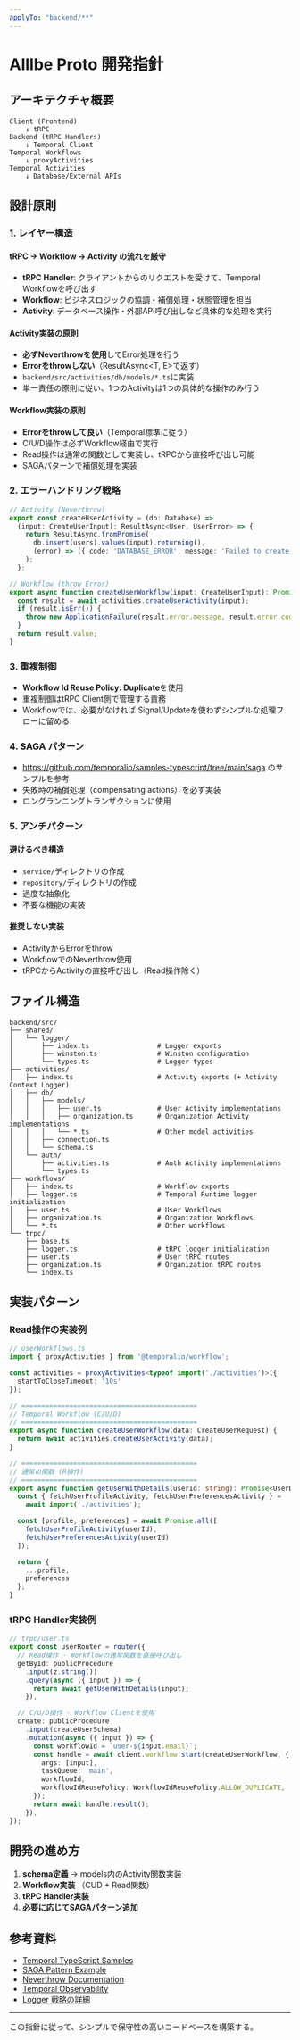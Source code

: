 ```yaml
---
applyTo: "backend/**"
---
```


# Alllbe Proto 開発指針

## アーキテクチャ概要

```
Client (Frontend) 
    ↓ tRPC
Backend (tRPC Handlers)
    ↓ Temporal Client
Temporal Workflows
    ↓ proxyActivities
Temporal Activities
    ↓ Database/External APIs
```

## 設計原則

### 1. レイヤー構造

#### tRPC → Workflow → Activity の流れを厳守
- **tRPC Handler**: クライアントからのリクエストを受けて、Temporal Workflowを呼び出す
- **Workflow**: ビジネスロジックの協調・補償処理・状態管理を担当
- **Activity**: データベース操作・外部API呼び出しなど具体的な処理を実行

#### Activity実装の原則
- **必ずNeverthrowを使用**してError処理を行う
- **Errorをthrowしない**（ResultAsync<T, E>で返す）
- `backend/src/activities/db/models/*.ts`に実装
- 単一責任の原則に従い、1つのActivityは1つの具体的な操作のみ行う

#### Workflow実装の原則
- **Errorをthrowして良い**（Temporal標準に従う）
- C/U/D操作は必ずWorkflow経由で実行
- Read操作は通常の関数として実装し、tRPCから直接呼び出し可能
- SAGAパターンで補償処理を実装

### 2. エラーハンドリング戦略

```typescript
// Activity (Neverthrow)
export const createUserActivity = (db: Database) => 
  (input: CreateUserInput): ResultAsync<User, UserError> => {
    return ResultAsync.fromPromise(
      db.insert(users).values(input).returning(),
      (error) => ({ code: 'DATABASE_ERROR', message: 'Failed to create user', details: error })
    );
  };

// Workflow (throw Error)
export async function createUserWorkflow(input: CreateUserInput): Promise<User> {
  const result = await activities.createUserActivity(input);
  if (result.isErr()) {
    throw new ApplicationFailure(result.error.message, result.error.code);
  }
  return result.value;
}
```

### 3. 重複制御

- **Workflow Id Reuse Policy: Duplicate**を使用
- 重複制御はtRPC Client側で管理する責務
- Workflowでは、必要がなければ Signal/Updateを使わずシンプルな処理フローに留める

### 4. SAGA パターン

- https://github.com/temporalio/samples-typescript/tree/main/saga のサンプルを参考
- 失敗時の補償処理（compensating actions）を必ず実装
- ロングランニングトランザクションに使用

### 5. アンチパターン

#### 避けるべき構造
- `service/`ディレクトリの作成
- `repository/`ディレクトリの作成
- 過度な抽象化
- 不要な機能の実装

#### 推奨しない実装
- ActivityからErrorをthrow
- WorkflowでのNeverthrow使用
- tRPCからActivityの直接呼び出し（Read操作除く）

## ファイル構造

```
backend/src/
├── shared/
│   └── logger/
│       ├── index.ts                 # Logger exports
│       ├── winston.ts               # Winston configuration
│       └── types.ts                 # Logger types
├── activities/
│   ├── index.ts                     # Activity exports (+ Activity Context Logger)
│   ├── db/
│   │   ├── models/
│   │   │   ├── user.ts              # User Activity implementations
│   │   │   ├── organization.ts      # Organization Activity implementations
│   │   │   └── *.ts                 # Other model activities
│   │   ├── connection.ts
│   │   └── schema.ts
│   └── auth/
│       ├── activities.ts            # Auth Activity implementations
│       └── types.ts
├── workflows/
│   ├── index.ts                     # Workflow exports
│   ├── logger.ts                    # Temporal Runtime logger initialization
│   ├── user.ts                      # User Workflows
│   ├── organization.ts              # Organization Workflows
│   └── *.ts                         # Other workflows
└── trpc/
    ├── base.ts
    ├── logger.ts                    # tRPC logger initialization
    ├── user.ts                      # User tRPC routes
    ├── organization.ts              # Organization tRPC routes
    └── index.ts
```

## 実装パターン

### Read操作の実装例

```typescript
// userWorkflows.ts
import { proxyActivities } from '@temporalio/workflow';

const activities = proxyActivities<typeof import('./activities')>({
  startToCloseTimeout: '10s'
});

// ============================================
// Temporal Workflow (C/U/D)
// ============================================
export async function createUserWorkflow(data: CreateUserRequest) {
  return await activities.createUserActivity(data);
}

// ============================================
// 通常の関数 (R操作)
// ============================================
export async function getUserWithDetails(userId: string): Promise<UserDetails> {
  const { fetchUserProfileActivity, fetchUserPreferencesActivity } = 
    await import('./activities');

  const [profile, preferences] = await Promise.all([
    fetchUserProfileActivity(userId),
    fetchUserPreferencesActivity(userId)
  ]);

  return {
    ...profile,
    preferences
  };
}
```

### tRPC Handler実装例

```typescript
// trpc/user.ts
export const userRouter = router({
  // Read操作 - Workflowの通常関数を直接呼び出し
  getById: publicProcedure
    .input(z.string())
    .query(async ({ input }) => {
      return await getUserWithDetails(input);
    }),

  // C/U/D操作 - Workflow Clientを使用
  create: publicProcedure
    .input(createUserSchema)
    .mutation(async ({ input }) => {
      const workflowId = `user-${input.email}`;
      const handle = await client.workflow.start(createUserWorkflow, {
        args: [input],
        taskQueue: 'main',
        workflowId,
        workflowIdReusePolicy: WorkflowIdReusePolicy.ALLOW_DUPLICATE,
      });
      return await handle.result();
    }),
});
```

## 開発の進め方

1. **schema定義** → models内のActivity関数実装
2. **Workflow実装** （CUD + Read関数）
3. **tRPC Handler実装**
4. **必要に応じてSAGAパターン追加**

## 参考資料

- [Temporal TypeScript Samples](https://github.com/temporalio/samples-typescript/tree/main)
- [SAGA Pattern Example](https://github.com/temporalio/samples-typescript/tree/main/saga)
- [Neverthrow Documentation](https://github.com/supermacro/neverthrow)
- [Temporal Observability](https://docs.temporal.io/develop/typescript/observability)
- [Logger 戦略の詳細](./logger.instructions.md)

---

この指針に従って、シンプルで保守性の高いコードベースを構築する。